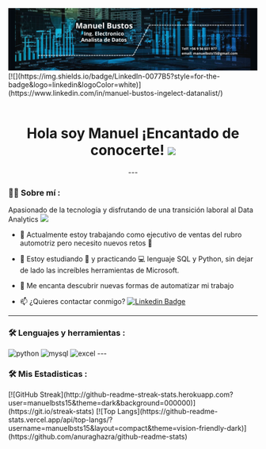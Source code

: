 
<div id="header" align="center">
  <img decoding="async" src="https://github.com/manuelbsts15/manuelbsts15/blob/032ac424181aba44868a7d8cad300ec60aff4d9b/banner.png" width="800"/>
</div>
[![](https://img.shields.io/badge/LinkedIn-0077B5?style=for-the-badge&logo=linkedin&logoColor=white)](https://www.linkedin.com/in/manuel-bustos-ingelect-datanalist/)
<div id="badges" align="center">
<img decoding="async" src="https://visitor-badge-reloaded.herokuapp.com/badge?page_id=manuelbsts15&color=00cf00" alt=""/>
<h1>
  Hola soy Manuel ¡Encantado de conocerte!
  <img decoding="async" src="https://media.giphy.com/media/hvRJCLFzcasrR4ia7z/giphy.gif" width="30px"/>
</h1>
---
 <div id="header" align="left">
   
### :man_technologist: Sobre mí :

Apasionado de la tecnología y disfrutando de una transición laboral al Data Analytics <img decoding="async" src="https://media.giphy.com/media/WUlplcMpOCEmTGBtBW/giphy.gif" width="30">

* :telescope: Actualmente estoy trabajando como ejecutivo de ventas del rubro automotriz pero necesito nuevos retos :muscle:

* :seedling: Estoy estudiando :blue_book: y practicando :computer: lenguaje SQL y Python, sin dejar de lado las increíbles herramientas de Microsoft.

* :heartbeat: Me encanta descubrir nuevas formas de automatizar mi trabajo

* :mailbox: ¿Quieres contactar conmigo? [![Linkedin Badge](https://img.shields.io/badge/-Noelia-blue?style=flat&logo=Linkedin&logoColor=white)](https://www.linkedin.com/in/manuel-bustos-ingelect-datanalist/)

---

### :hammer_and_wrench: Lenguajes y herramientas :

<div id="header" align="left">
    <img decoding="async" src="https://img.shields.io/badge/Python-3776AB?style=for-the-badge&logo=python&logoColor=white" alt="python"/>
  </a>
    <img decoding="async" src="https://img.shields.io/badge/MySQL-6DB33F?style=for-the-badge&logo=mysql&logoColor=white" alt="mysql"/>
  </a>
 <img decoding="async" src="https://img.shields.io/badge/Microsoft_Excel-217346?style=for-the-badge&logo=microsoft-excel&logoColor=white" alt="excel"/>
  </a>
---

### :hammer_and_wrench: Mis Estadisticas :
</div>
[![GitHub Streak](http://github-readme-streak-stats.herokuapp.com?user=manuelbsts15&theme=dark&background=000000)](https://git.io/streak-stats)
[![Top Langs](https://github-readme-stats.vercel.app/api/top-langs/?username=manuelbsts15&layout=compact&theme=vision-friendly-dark)](https://github.com/anuraghazra/github-readme-stats)
  <!--
**manuelbsts15/manuelbsts15** is a ✨ _special_ ✨ repository because its `README.md` (this file) appears on your GitHub profile.

Here are some ideas to get you started:

- 🔭 I’m currently working on ...
- 🌱 I’m currently learning ...
- 👯 I’m looking to collaborate on ...
- 🤔 I’m looking for help with ...
- 💬 Ask me about ...
- 📫 How to reach me: ...
- 😄 Pronouns: ...
- ⚡ Fun fact: ...
-->
